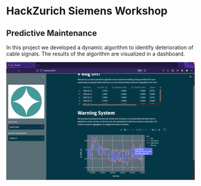 # HackZurich Siemens Workshop
## Predictive Maintenance
In this project we developed a dynamic algorithm to identify deterioration of cable signals. The results of the algorithm are visualized in a dashboard.

![Screenshot](/00_input/screenshot.png)